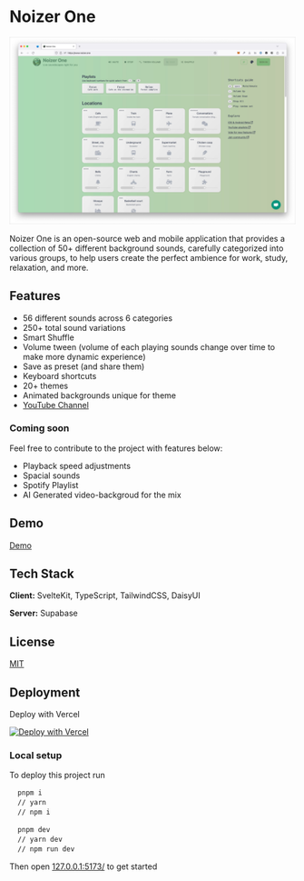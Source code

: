 # Noizer One

![image](https://raw.githubusercontent.com/malakhov-dmitrii/noizer-one_v2/main/static/img/screenshot.jpg)

Noizer One is an open-source web and mobile application that provides a collection of 50+ different background sounds, carefully categorized into various groups, to help users create the perfect ambience for work, study, relaxation, and more.

## Features

- 56 different sounds across 6 categories
- 250+ total sound variations
- Smart Shuffle
- Volume tween (volume of each playing sounds change over time to make more dynamic experience)
- Save as preset (and share them)
- Keyboard shortcuts
- 20+ themes
- Animated backgrounds unique for theme
- [YouTube Channel](https://www.youtube.com/@noizerone)

### Coming soon

Feel free to contribute to the project with features below:

- Playback speed adjustments
- Spacial sounds
- Spotify Playlist
- AI Generated video-backgroud for the mix

## Demo

[Demo](https://www.noizer.one?ref=github)

## Tech Stack

**Client:** SvelteKit, TypeScript, TailwindCSS, DaisyUI

**Server:** Supabase

## License

[MIT](https://choosealicense.com/licenses/mit/)

## Deployment

Deploy with Vercel

[![Deploy with Vercel](https://vercel.com/button)](https://vercel.com/new/clone?repository-url=https%3A%2F%2Fgithub.com%2Fmalakhov-dmitrii%2Fnoizer-one_v2&env=PUBLIC_SUPABASE_URL,PUBLIC_SUPABASE_ANON_KEY,PRIVATE_SUPABASE_KEY&project-name=noizer-one-clone&repository-name=noizer-one-clone&demo-title=Noizer%20One&demo-url=https%3A%2F%2Fwww.noizer.one%3Fref%3Dvercel)

### Local setup

To deploy this project run

```bash
  pnpm i
  // yarn
  // npm i
```

```bash
  pnpm dev
  // yarn dev
  // npm run dev
```

Then open [127.0.0.1:5173/](127.0.0.1:5173/) to get started
